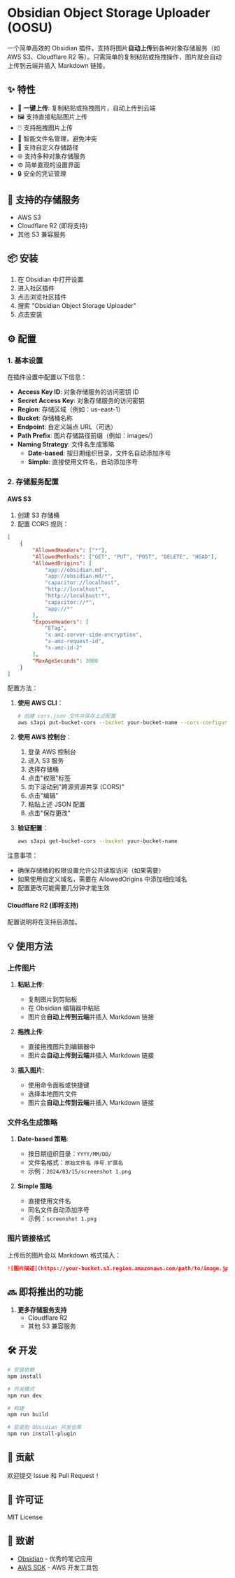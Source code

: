 # Obsidian Object Storage Uploader (OOSU)

一个简单高效的 Obsidian 插件，支持将图片**自动上传**到各种对象存储服务（如 AWS S3、Cloudflare R2 等）。只需简单的复制粘贴或拖拽操作，图片就会自动上传到云端并插入 Markdown 链接。

## ✨ 特性

- 🚀 **一键上传**: 复制粘贴或拖拽图片，自动上传到云端
- 🖼️ 支持直接粘贴图片上传
- 🖱️ 支持拖拽图片上传
- 🔄 智能文件名管理，避免冲突
- 📁 支持自定义存储路径
- 🌐 支持多种对象存储服务
- ⚙️ 简单直观的设置界面
- 🔒 安全的凭证管理

## 🚀 支持的存储服务

- AWS S3
- Cloudflare R2 (即将支持)
- 其他 S3 兼容服务

## 📦 安装

1. 在 Obsidian 中打开设置
2. 进入社区插件
3. 点击浏览社区插件
4. 搜索 "Obsidian Object Storage Uploader"
5. 点击安装

## ⚙️ 配置

### 1. 基本设置

在插件设置中配置以下信息：

- **Access Key ID**: 对象存储服务的访问密钥 ID
- **Secret Access Key**: 对象存储服务的访问密钥
- **Region**: 存储区域（例如：us-east-1）
- **Bucket**: 存储桶名称
- **Endpoint**: 自定义端点 URL（可选）
- **Path Prefix**: 图片存储路径前缀（例如：images/）
- **Naming Strategy**: 文件名生成策略
  - **Date-based**: 按日期组织目录，文件名自动添加序号
  - **Simple**: 直接使用文件名，自动添加序号

### 2. 存储服务配置

#### AWS S3

1. 创建 S3 存储桶
2. 配置 CORS 规则：

```json
[
    {
        "AllowedHeaders": ["*"],
        "AllowedMethods": ["GET", "PUT", "POST", "DELETE", "HEAD"],
        "AllowedOrigins": [
            "app://obsidian.md",
            "app://obsidian.md/*",
            "capacitor://localhost",
            "http://localhost",
            "http://localhost:*",
            "capacitor://*",
            "app://*"
        ],
        "ExposeHeaders": [
            "ETag",
            "x-amz-server-side-encryption",
            "x-amz-request-id",
            "x-amz-id-2"
        ],
        "MaxAgeSeconds": 3000
    }
]
```

配置方法：
1. **使用 AWS CLI**：
   ```bash
   # 创建 cors.json 文件并保存上述配置
   aws s3api put-bucket-cors --bucket your-bucket-name --cors-configuration file://cors.json
   ```

2. **使用 AWS 控制台**：
   1. 登录 AWS 控制台
   2. 进入 S3 服务
   3. 选择存储桶
   4. 点击"权限"标签
   5. 向下滚动到"跨源资源共享 (CORS)"
   6. 点击"编辑"
   7. 粘贴上述 JSON 配置
   8. 点击"保存更改"

3. **验证配置**：
   ```bash
   aws s3api get-bucket-cors --bucket your-bucket-name
   ```

注意事项：
- 确保存储桶的权限设置允许公共读取访问（如果需要）
- 如果使用自定义域名，需要在 AllowedOrigins 中添加相应域名
- 配置更改可能需要几分钟才能生效

#### Cloudflare R2 (即将支持)

配置说明将在支持后添加。

## 💡 使用方法

### 上传图片

1. **粘贴上传**:
   - 复制图片到剪贴板
   - 在 Obsidian 编辑器中粘贴
   - 图片会**自动上传到云端**并插入 Markdown 链接

2. **拖拽上传**:
   - 直接拖拽图片到编辑器中
   - 图片会**自动上传到云端**并插入 Markdown 链接

3. **插入图片**:
   - 使用命令面板或快捷键
   - 选择本地图片文件
   - 图片会**自动上传到云端**并插入 Markdown 链接

### 文件名生成策略

1. **Date-based 策略**:
   - 按日期组织目录：`YYYY/MM/DD/`
   - 文件名格式：`原始文件名 序号.扩展名`
   - 示例：`2024/03/15/screenshot 1.png`

2. **Simple 策略**:
   - 直接使用文件名
   - 同名文件自动添加序号
   - 示例：`screenshot 1.png`

### 图片链接格式

上传后的图片会以 Markdown 格式插入：
```markdown
![图片描述](https://your-bucket.s3.region.amazonaws.com/path/to/image.jpg)
```

## 🔜 即将推出的功能

1. **更多存储服务支持**
   - Cloudflare R2
   - 其他 S3 兼容服务

## 🛠️ 开发

```bash
# 安装依赖
npm install

# 开发模式
npm run dev

# 构建
npm run build

# 安装到 Obsidian 开发仓库
npm run install-plugin
```

## 🤝 贡献

欢迎提交 Issue 和 Pull Request！

## 📄 许可证

MIT License

## 🙏 致谢

- [Obsidian](https://obsidian.md) - 优秀的笔记应用
- [AWS SDK](https://aws.amazon.com/sdk-for-javascript/) - AWS 开发工具包
